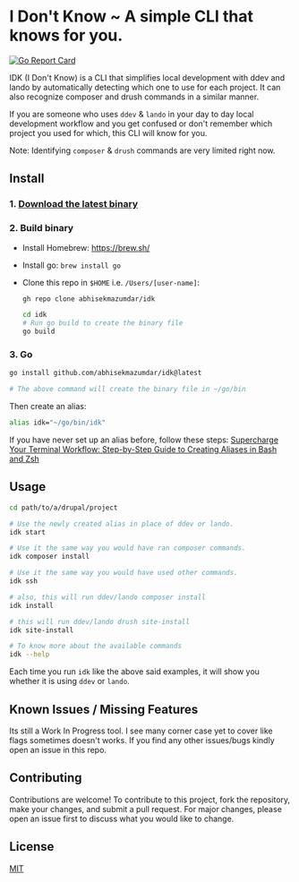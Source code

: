 # I Don't Know ~ A simple CLI that knows for you.

[![Go Report Card](https://goreportcard.com/badge/github.com/abhisekmazumdar/idk)](https://goreportcard.com/report/github.com/abhisekmazumdar/idk)

IDK (I Don't Know) is a CLI that simplifies local development with ddev and lando by automatically detecting which one to use for each project. It can also recognize composer and drush commands in a similar manner.

If you are someone who uses `ddev` & `lando` in your day to day local development workflow and you get confused or don't remember which project you used for which, this CLI will know for you.

Note: Identifying `composer` & `drush` commands are very limited right now.

## Install

### 1. [Download the latest binary](https://github.com/abhisekmazumdar/idk/releases/latest)

### 2. Build binary

- Install Homebrew: https://brew.sh/

- Install go: `brew install go`

- Clone this repo in `$HOME` i.e. `/Users/[user-name]`:

    ```bash
    gh repo clone abhisekmazumdar/idk

    cd idk
    # Run go build to create the binary file
    go build
    ```

### 3. Go
```bash
go install github.com/abhisekmazumdar/idk@latest

# The above command will create the binary file in ~/go/bin
```

Then create an alias:

```bash
alias idk="~/go/bin/idk"

```

If you have never set up an alias before, follow these steps: [Supercharge Your Terminal Workflow: Step-by-Step Guide to Creating Aliases in Bash and Zsh](https://www.notion.so/abhisekmazumdar/Supercharge-Your-Terminal-Workflow-Step-by-Step-Guide-to-Creating-Aliases-in-Bash-and-Zsh-23b0f7db876e4ceda4f14ae6f2d616b3?pvs=4)

## Usage

```bash
cd path/to/a/drupal/project

# Use the newly created alias in place of ddev or lando.
idk start

# Use it the same way you would have ran composer commands.
idk composer install

# Use it the same way you would have used other commands.
idk ssh

# also, this will run ddev/lando composer install
idk install

# this will run ddev/lando drush site-install
idk site-install

# To know more about the available commands
idk --help

```

Each time you run `idk` like the above said examples, it will show you whether it is using `ddev` or `lando`.

## Known Issues / Missing Features

Its still a Work In Progress tool. I see many corner case yet to cover like flags sometimes doesn't works. If you find any other issues/bugs kindly open an issue in this repo.

## Contributing

Contributions are welcome! To contribute to this project, fork the repository, make your changes, and submit a pull request. For major changes, please open an issue first to discuss what you would like to change.

## License

[MIT](https://choosealicense.com/licenses/mit/)
